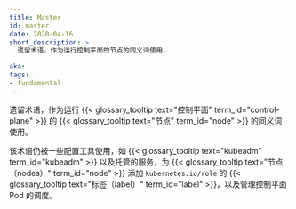 ```yaml
---
title: Master
id: master
date: 2020-04-16
short_description: >
  遗留术语，作为运行控制平面的节点的同义词使用。

aka:
tags:
- fundamental
---
```

 遗留术语，作为运行 {{< glossary_tooltip text="控制平面" term_id="control-plane" >}} 的 {{< glossary_tooltip text="节点" term_id="node" >}} 的同义词使用。



该术语仍被一些配置工具使用，如 {{< glossary_tooltip text="kubeadm" term_id="kubeadm" >}} 以及托管的服务，为 {{< glossary_tooltip text="节点（nodes）" term_id="node" >}} 添加 `kubernetes.io/role` 的 {{< glossary_tooltip text="标签（label）" term_id="label" >}}，以及管理控制平面 Pod 的调度。